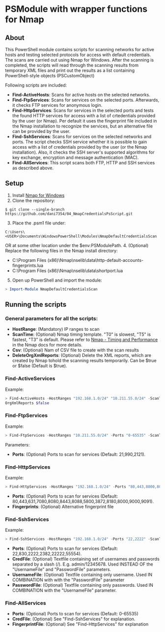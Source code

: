 # PSModule with wrapper functions for Nmap
## About
This PowerShell module contains scripts for scanning networks for active hosts and testing selected protocols for access with default credentials. The scans are carried out using Nmap for Windows. After the scanning is completed, the scripts will read through the scanning results from temporary XML files and print out the results as a list containing PowerShell-style objects (PSCustomObject)

Following scripts are included:
* __Find-ActiveHosts__: Scans for active hosts on the selected networks.
* __Find-FtpServices__: Scans for services on the selected ports. Afterwards, it checks FTP services for anonymous login.
* __Find-HttpServices__: Scans for services in the selected ports and tests the found HTTP services for access with a list of crtedentials provided by the user (or Nmap). Per default it uses the fingerprint file included in the Nmap installation to recognize the services, but an alternative file can be provided by the user.
* __Find-SshServices__: Scans for services on the selected networks and ports. The script checks SSH service whether it is possible to gain access with a list of credentials provided by the user (or the Nmap installation). Also, it checks the SSH server's supported algorithms for key exchange, encryption and message authentication (MAC).
* __Find-AllServices__: This script scans both FTP, HTTP and SSH services as described above.


## Setup
1. Install [Nmap for Windows](https://nmap.org/book/inst-windows.html)
2. Clone the repository:
```
$ git clone --single-branch https://github.com/dani7354/04_NmapCredentialsPsScript.git 
```
3. Place the .psm1 file under:
```
C:\Users\<USER>\Documents\WindowsPowerShell\Modules\NmapDefaultCredentialsScan
```
OR at some other location under the $env:PSModulePath.
4. (Optional) Replace the following files in the Nmap install directory:
* C:\Program Files (x86)\Nmap\nselib\data\http-default-accounts-fingerprints.lua
* C:\Program Files (x86)\Nmap\nselib\data\shortport.lua

5. Open up PowerShell and import the module:
```PowerShell
> Import-Module NmapDefaultCredentialsScan
```

## Running the scripts

### General parameters for all the scripts:
* __HostRange__: (Mandatory) IP ranges to scan
* __ScanTime__: (Optional) Nmap timing template. "T0" is slowest, "T5" is fastest, "T3" is default. Please refer to [Nmap - Timing and Performance](https://nmap.org/book/man-performance.html) in the Nmap docs for more details.
* __Csv__: (Optional) Nam of CSV file to create with the scan results
* __DeleteOrgXmlReports__: (Optional) Delete the XML reports, which are created by Nmap tohold the scanning results temporarily. Can be $true or $false (Default is $true).

### Find-ActiveServices
Example:
```PowerShell
> Find-ActiveHosts -HostRanges "192.168.1.0/24" "10.211.55.0/24" -ScanTime "T4" -Csv "ActiveHosts.csv" -Delete
OrgXmlReports $false
```

### Find-FtpServices
Example:
```PowerShell
> Find-FtpServices -HostRanges "10.211.55.0/24" -Ports "0-65535" -ScanTime "T4" -Csv "FtpServices.csv" -DeleteOrgXmlReports $false
```
Parameters:
* __Ports__: (Optional) Ports to scan for services (Default: 21,990,2121).

### Find-HttpServices
Example:
```PowerShell
> Find-HttpServices -HostRanges "192.168.1.0/24" -Ports "80,443,8000,8081" -ScanTime "T3" -Fingerprints "alt-http-default-accounts-fingerprints.lua" -Csv "HttpServices.csv" -DeleteOrgXmlReports $false
```
* __Ports__: (Optional) Ports to scan for services (Default: 80,443,631,7080,8080,8443,8088,5800,3872,8180,8000,9000,9091).
* __Fingerprints__: (Optional) Alternative fingerprint file

### Find-SshServices
Example:
```PowerShell
> Find-SshServices -HostRanges "192.168.1.0/24" -Ports "22,2222" -ScanTime "T4" -CredFile "ssh_creds.lst" -Csv "SshServices.csv"
```
* __Ports__: (Optional) Ports to scan for services (Default: 22,830,2222,2382,22222,55554).
* __CredFile__: (Optional) Textfile containing set of usernames and passwords separated by a slash (/). E.g. admin/12345678. Used INSTEAD OF the "UsernameFile" and "PasswordFile" parameters.
* __UsernameFile__: (Optional) Textfile containing only username. Used IN COMBINATION with with the "PasswordFile" parameter
* __PasswordFile__: (Optional) Textfile containing only passwords. Used IN COMBINATION with the "UsernameFile" parameter.

### Find-AllServices
* __Ports__: (Optional) Ports to scan for services (Default: 0-65535)
* __CredFile__: (Optional) See "Find-SshServices" for explanation.
* __FingerprintFile__: (Optional) See "Find-HttpServices" for explanation
